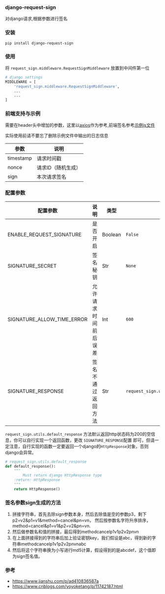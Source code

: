 ### django-request-sign

对django请求,根据参数进行签名

### 安装

`pip install django-request-sign`

### 使用

将 `request_sign.middleware.RequestSignMiddleware` 放置到中间件第一位

``` python
# django settings
MIDDLEWARE = [
    'request_sign.middleware.RequestSignMiddleware',
    ...
    ...
]
```

### 前端支持与示例

需要在header头中增加的参数，这里以[axios](./example/axios/index.js)作为参考,前端签名参考[示例js文件](./example/sign/index.js)

实际使用前请不要忘了删除示例文件中输出的日志信息


| 参数  | 说明  |
| ------------ | ------------ |
| timestamp  | 请求时间戳  |
| nonce  |  请求ID（随机生成） |
| sign | 本次请求签名 |


### 配置参数

| 配置参数  | 说明   | 类型|默认值 |示例|
| ------------ | ------------ | ------------ | ------------ |------------ |
|  ENABLE_REQUEST_SIGNATURE |  是否开启 | Boolean |`False`| `True`/`False`|
|  SIGNATURE_SECRET | 签名秘钥  | Str|`None`|`e6QGz7AhFzFAFsR9jYoCUnZGsqDrQI`|
|  SIGNATURE_ALLOW_TIME_ERROR|允许请求时间前后误差|Int|`600`|`600`|
|  SIGNATURE_RESPONSE|签名不通过返回方法|Str|`request_sign.utils.default_response`|`you_project.you_app.file.function`|

`request_sign.utils.default_response` 方法默认返回http状态码为200的空信息，你可以自行实现一个返回函数，更改 `SIGNATURE_RESPONSE`配置
即可，但请一定注意，自行实现的函数一定要返回一个django的`HttpResponse`对象，否则django会异常。

```python
# request_sign.utils.default_response
def default_response():
    """
        Must return django HttpResponse type
    :return: HttpResponse
    """
    return HttpResponse()
```


### 签名参数sign生成的方法

1. 拼接字符串，首先去除sign参数本身，然后去除值是空的参数p3，剩下p2=v2&p1=v1&method=cancel&pn=vn，
然后按参数名字符升序排序，method=cancel&p1=v1&p2=v2&pn=vn.
2. 然后做参数名和值的拼接，最后得到methodcancelp1v1p2v2pnvn
3. 在上面拼接得到的字符串后加上验证密钥key，我们假设是abc，得到新的字符串methodcancelp1v1p2v2pnvnabc
4. 然后将这个字符串换为小写进行md5计算，假设得到的是abcdef，这个值即为sign签名值。




### 参考

* https://www.jianshu.com/p/ad410836587a
* https://www.cnblogs.com/yoyoketang/p/11742187.html

